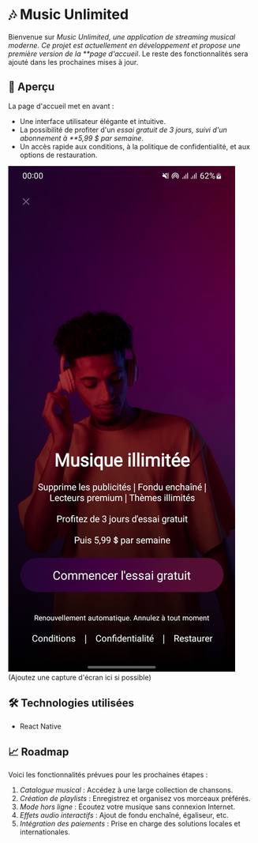 # 🎶 Music Unlimited

Bienvenue sur _Music Unlimited, une application de streaming musical moderne. Ce projet est actuellement en développement et propose une première version de la \*\*page d'accueil_. Le reste des fonctionnalités sera ajouté dans les prochaines mises à jour.

## 🌟 Aperçu

La page d'accueil met en avant :

- Une interface utilisateur élégante et intuitive.
- La possibilité de profiter d'un _essai gratuit de 3 jours, suivi d'un abonnement à \*\*5,99 $ par semaine_.
- Un accès rapide aux conditions, à la politique de confidentialité, et aux options de restauration.

![Aperçu de l'application](assets/images/image-apercu.png.jpg)  
(Ajoutez une capture d'écran ici si possible)

## 🛠 Technologies utilisées

- React Native

## 📈 Roadmap

Voici les fonctionnalités prévues pour les prochaines étapes :

1. _Catalogue musical_ : Accédez à une large collection de chansons.
2. _Création de playlists_ : Enregistrez et organisez vos morceaux préférés.
3. _Mode hors ligne_ : Écoutez votre musique sans connexion Internet.
4. _Effets audio interactifs_ : Ajout de fondu enchaîné, égaliseur, etc.
5. _Intégration des paiements_ : Prise en charge des solutions locales et internationales.
